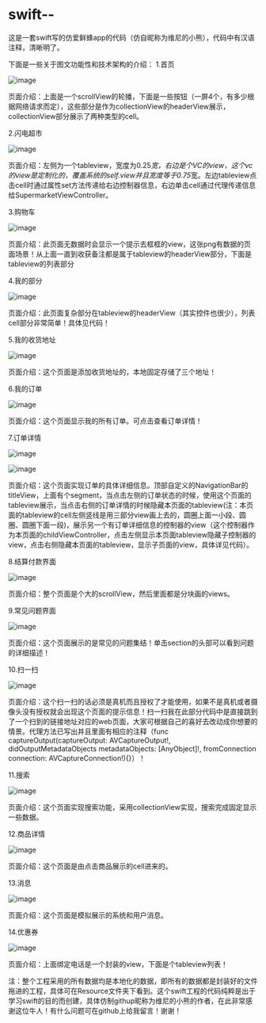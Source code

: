 # swift--
这是一套swift写的仿爱鲜蜂app的代码（仿自昵称为维尼的小熊），代码中有汉语注释，清晰明了。

下面是一些关于图文功能性和技术架构的介绍：
  1.首页


   ![image](https://github.com/zhongfei246/swift--/blob/master/%E7%88%B1%E9%B2%9C%E8%9C%82-model/screenhots/firstpage.png)
   
   页面介绍：上面是一个scrollView的轮播，下面是一些按钮（一屏4个，有多少根据网络请求而定），这些部分是作为collectionView的headerView展示，collectionView部分展示了两种类型的cell。
   
   2.闪电超市
   
   
   ![image](https://github.com/zhongfei246/swift--/blob/master/%E7%88%B1%E9%B2%9C%E8%9C%82-model/screenhots/SuperMarket.png)
   
   页面介绍：左侧为一个tableview，宽度为0.25*宽，右边是个VC的view，这个vc的view是定制化的，覆盖系统的self.view并且宽度等于0.75*宽。左边tableview点击cell时通过属性set方法传递给右边控制器信息，右边单击cell通过代理传递信息给SupermarketViewController。
   
   3.购物车
   
   
   ![image](https://github.com/zhongfei246/swift--/blob/master/%E7%88%B1%E9%B2%9C%E8%9C%82-model/screenhots/shopCar.png)
   
   页面介绍：此页面无数据时会显示一个提示去框框的view，这张png有数据的页面场景！从上面一直到收获备注都是属于tableview的headerView部分，下面是tableview的列表部分
   
   
   4.我的部分
   
   ![image](https://github.com/zhongfei246/swift--/blob/master/%E7%88%B1%E9%B2%9C%E8%9C%82-model/screenhots/Mine.png)
   
   页面介绍：此页面复杂部分在tableview的headerView（其实控件也很少），列表cell部分非常简单！具体见代码！
   
   5.我的收货地址
   
   ![image](https://github.com/zhongfei246/swift--/blob/master/%E7%88%B1%E9%B2%9C%E8%9C%82-model/screenhots/adress.png)
   
   页面介绍：这个页面是添加收货地址的，本地固定存储了三个地址！
   
   6.我的订单
   
   ![image](https://github.com/zhongfei246/swift--/blob/master/%E7%88%B1%E9%B2%9C%E8%9C%82-model/screenhots/my_order.png)
   
   页面介绍：这个页面显示我的所有订单。可点击查看订单详情！
   
   7.订单详情
   
   ![image](https://github.com/zhongfei246/swift--/blob/master/%E7%88%B1%E9%B2%9C%E8%9C%82-model/screenhots/order_status.png)
   
   ![image](https://github.com/zhongfei246/swift--/blob/master/%E7%88%B1%E9%B2%9C%E8%9C%82-model/screenhots/orderDetails.png)
   
   页面介绍：这个页面实现订单的具体详细信息。顶部自定义的NavigationBar的titleView，上面有个segment，当点击左侧的订单状态的时候，使用这个页面的tableview展示，当点击右侧的订单详情的时候隐藏本页面的tableview(注：本页面的tableview的cell左侧竖线是用三部分view画上去的，圆圈上面一小段、圆圈、圆圈下面一段)，展示另一个有订单详细信息的控制器的view（这个控制器作为本页面的childViewController，点击左侧显示本页面tableview隐藏子控制器的view，点击右侧隐藏本页面的tableview，显示子页面的view，具体详见代码）。
   
   8.结算付款界面
   
   ![image](https://github.com/zhongfei246/swift--/blob/master/%E7%88%B1%E9%B2%9C%E8%9C%82-model/screenhots/pay.png)
   
   页面介绍：整个页面是个大的scrollView，然后里面都是分块画的views。
   
   9.常见问题界面
   
   ![image](https://github.com/zhongfei246/swift--/blob/master/%E7%88%B1%E9%B2%9C%E8%9C%82-model/screenhots/questions.png)
   
   页面介绍：这个页面展示的是常见的问题集结！单击section的头部可以看到问题的详细描述！
   
   10.扫一扫
   
   ![image](https://github.com/zhongfei246/swift--/blob/master/%E7%88%B1%E9%B2%9C%E8%9C%82-model/screenhots/saoyisao.png)
   
   页面介绍：这个扫一扫的话必须是真机而且授权了才能使用，如果不是真机或者摄像头没有授权就会出现这个页面的提示信息！扫一扫我在此部分代码中是直接跳到了一个扫到的链接地址对应的web页面，大家可根据自己的喜好去改动成你想要的情景。代理方法已写出并且里面有相应的注释（func captureOutput(captureOutput: AVCaptureOutput!, didOutputMetadataObjects metadataObjects: [AnyObject]!, fromConnection connection: AVCaptureConnection!){}）！
   
   11.搜索
   
   ![image](https://github.com/zhongfei246/swift--/blob/master/%E7%88%B1%E9%B2%9C%E8%9C%82-model/screenhots/search.png)
   
   页面介绍：这个页面实现搜索功能，采用collectionView实现，搜索完成固定显示一些数据。
   
   12.商品详情
   
   ![image](https://github.com/zhongfei246/swift--/blob/master/%E7%88%B1%E9%B2%9C%E8%9C%82-model/screenhots/shop_instruction.png)
   
   页面介绍：这个页面是由点击商品展示的cell进来的。
   
   13.消息
   
   ![image](https://github.com/zhongfei246/swift--/blob/master/%E7%88%B1%E9%B2%9C%E8%9C%82-model/screenhots/system_message.png)
   
   页面介绍：这个页面是模拟展示的系统和用户消息。
   
   14.优惠券
   
   ![image](https://github.com/zhongfei246/swift--/blob/master/%E7%88%B1%E9%B2%9C%E8%9C%82-model/screenhots/youhuiquan.png)
   
   页面介绍：上面绑定电话是一个封装的view，下面是个tableview列表！


注：整个工程采用的所有数据均是本地化的数据，即所有的数据都是封装好的文件拖进的工程，具体可在Resource文件夹下看到。这个swift工程的代码纯粹是出于学习swift的目的而创建，具体仿制githup昵称为维尼的小熊的作者，在此非常感谢这位牛人！有什么问题可在github上给我留言！谢谢！
